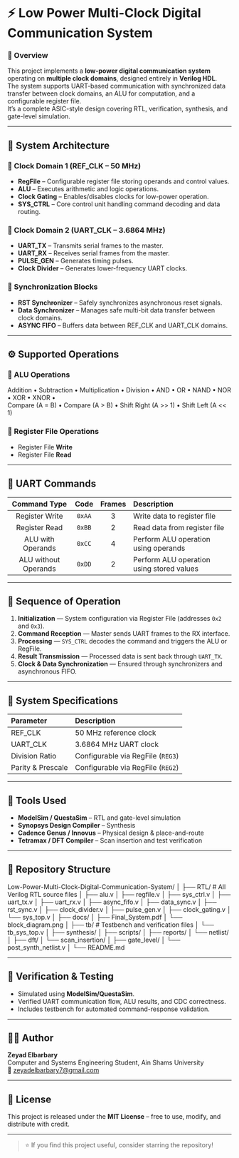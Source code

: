 # ⚡ Low Power Multi-Clock Digital Communication System

### 🧠 Overview
This project implements a **low-power digital communication system** operating on **multiple clock domains**, designed entirely in **Verilog HDL**.  
The system supports UART-based communication with synchronized data transfer between clock domains, an ALU for computation, and a configurable register file.  
It’s a complete ASIC-style design covering RTL, verification, synthesis, and gate-level simulation.

---

## 🧩 System Architecture

### 🔸 Clock Domain 1 (REF_CLK – 50 MHz)
- **RegFile** – Configurable register file storing operands and control values.  
- **ALU** – Executes arithmetic and logic operations.  
- **Clock Gating** – Enables/disables clocks for low-power operation.  
- **SYS_CTRL** – Core control unit handling command decoding and data routing.

### 🔸 Clock Domain 2 (UART_CLK – 3.6864 MHz)
- **UART_TX** – Transmits serial frames to the master.  
- **UART_RX** – Receives serial frames from the master.  
- **PULSE_GEN** – Generates timing pulses.  
- **Clock Divider** – Generates lower-frequency UART clocks.

### 🔸 Synchronization Blocks
- **RST Synchronizer** – Safely synchronizes asynchronous reset signals.  
- **Data Synchronizer** – Manages safe multi-bit data transfer between clock domains.  
- **ASYNC FIFO** – Buffers data between REF_CLK and UART_CLK domains.

---

## ⚙️ Supported Operations

### 🔹 ALU Operations
Addition • Subtraction • Multiplication • Division • AND • OR • NAND • NOR • XOR • XNOR •  
Compare (A = B) • Compare (A > B) • Shift Right (A >> 1) • Shift Left (A << 1)

### 🔹 Register File Operations
- Register File **Write**  
- Register File **Read**

---

## 🧾 UART Commands

| Command Type | Code  | Frames | Description |
|:-------------:|:-----:|:------:|:------------|
| Register Write | `0xAA` | 3 | Write data to register file |
| Register Read  | `0xBB` | 2 | Read data from register file |
| ALU with Operands | `0xCC` | 4 | Perform ALU operation using operands |
| ALU without Operands | `0xDD` | 2 | Perform ALU operation using stored values |

---

## 🔄 Sequence of Operation

1. **Initialization** — System configuration via Register File (addresses `0x2` and `0x3`).  
2. **Command Reception** — Master sends UART frames to the RX interface.  
3. **Processing** — `SYS_CTRL` decodes the command and triggers the ALU or RegFile.  
4. **Result Transmission** — Processed data is sent back through `UART_TX`.  
5. **Clock & Data Synchronization** — Ensured through synchronizers and asynchronous FIFO.

---

## 🧠 System Specifications

| Parameter | Description |
|:-----------|:-------------|
| REF_CLK | 50 MHz reference clock |
| UART_CLK | 3.6864 MHz UART clock |
| Division Ratio | Configurable via RegFile (`REG3`) |
| Parity & Prescale | Configurable via RegFile (`REG2`) |

---

## 🧰 Tools Used
- **ModelSim / QuestaSim** – RTL and gate-level simulation  
- **Synopsys Design Compiler** – Synthesis  
- **Cadence Genus / Innovus** – Physical design & place-and-route  
- **Tetramax / DFT Compiler** – Scan insertion and test verification  

---

## 📂 Repository Structure

Low-Power-Multi-Clock-Digital-Communication-System/
│
├── RTL/                     # All Verilog RTL source files
│   ├── alu.v
│   ├── regfile.v
│   ├── sys_ctrl.v
│   ├── uart_tx.v
│   ├── uart_rx.v
│   ├── async_fifo.v
│   ├── data_sync.v
│   ├── rst_sync.v
│   ├── clock_divider.v
│   ├── pulse_gen.v
│   ├── clock_gating.v
│   └── sys_top.v
│
├── docs/
│   ├── Final_System.pdf
│   └── block_diagram.png
│
├── tb/                      # Testbench and verification files
│   └── tb_sys_top.v
│
├── synthesis/
│   ├── scripts/
│   ├── reports/
│   └── netlist/
│
├── dft/
│   └── scan_insertion/
│
├── gate_level/
│   └── post_synth_netlist.v
│
└── README.md

---

## 🔬 Verification & Testing
- Simulated using **ModelSim/QuestaSim**.  
- Verified UART communication flow, ALU results, and CDC correctness.  
- Includes testbench for automated command-response validation.

---

## 👨‍💻 Author
**Zeyad Elbarbary**  
Computer and Systems Engineering Student, Ain Shams University  
📧 [zeyadelbarbary7@gmail.com](mailto:zeyadelbarbary7@gmail.com)

---

## 🪪 License
This project is released under the **MIT License** – free to use, modify, and distribute with credit.

---
> ⭐ If you find this project useful, consider starring the repository!
